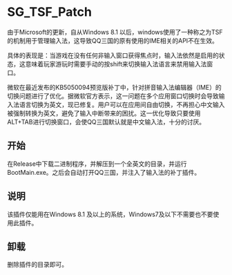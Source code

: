 # SG_TSF_Patch

由于Microsoft的更新，自从Windows 8.1 以后，windows使用了一种称之为TSF的机制用于管理输入法，这导致QQ三国的原有使用的IME相关的API不在生效。

具体的表现是：当游戏在没有任何非输入窗口获得焦点时，输入法依然是启用的状态，这意味着玩家游玩时需要手动的按shift来切换输入法语言来禁用输入法窗口。


微软在最近发布的KB5050094预览版补丁中，针对拼音输入法编辑器（IME）的切换问题进行了优化。据微软官方表示，这一问题在多个应用窗口切换时会导致输入法语言切换为英文，现已修复。用户可以在应用间自由切换，不再担心中文输入被强制转换为英文，避免了输入中断带来的困扰。这一优化导致只要使用ALT+TAB进行切换窗口，会使QQ三国默认就是中文输入法，十分的讨厌。


## 开始

在Release中下载二进制程序，并解压到一个全英文的目录，并运行 BootMain.exe。之后会自动打开QQ三国，并注入了输入法的补丁插件。

## 说明

该插件仅能用在Windows 8.1 及以上的系统，Windows7及以下不需要也不要使用此插件。

## 卸载

删除插件的目录即可。

